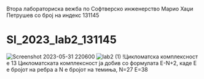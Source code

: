 Втора лабораториска вежба по Софтверско инженерство
Марио Хаџи Петрушев со број на индекс 131145
# SI_2023_lab2_131145
![Screenshot 2023-05-31 220600](https://github.com/mariohadjipetrusev/SI_2023_lab2_131145/assets/18153027/d5db01f3-0bfe-497a-86cd-eb12a31f0653)
![lab2 (1)](https://github.com/mariohadjipetrusev/SI_2023_lab2_131145/assets/18153027/f31bc33b-06ce-4074-9d39-7c7fecf2dddd)
!Цикломатска комплексност e 13
Цикломатската комплексност ја добив со формулата E-N+2, каде Е е бројот на ребра а N е бројот на темиња, N=27 E=38
